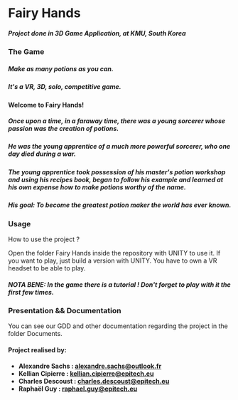 # Fairy Hands

##### Project done in 3D Game Application, at KMU, South Korea

### The Game
##### Make as many potions as you can.
##### It's a VR, 3D, solo, competitive game.

#### Welcome to Fairy Hands!
##### Once upon a time, in a faraway time, there was a young sorcerer whose passion was the creation of potions. 
##### He was the young apprentice of a much more powerful sorcerer, who one day died during a war. 
##### The young apprentice took possession of his master's potion workshop and using his recipes book, began to follow his example and learned at his own expense how to make potions worthy of the name. 
##### His goal: To become the greatest potion maker the world has ever known. 

### Usage
How to use the project ?

Open the folder Fairy Hands inside the repository with UNITY to use it.
If you want to play, just build a version with UNITY. You have to own a VR headset to be able to play.

##### NOTA BENE: In the game there is a tutorial ! Don't forget to play with it the first few times.

### Presentation && Documentation
You can see our GDD and other documentation regarding the project in the folder Documents.

#### Project realised by:
- **Alexandre Sachs : [alexandre.sachs@outlook.fr](https://github.com/SachsA)**
- **Kellian Cipierre : [kellian.cipierre@epitech.eu](https://github.com/K6PIR)**
- **Charles Descoust : [charles.descoust@epitech.eu](https://github.com/Artoliz)**
- **Raphaël Guy : [raphael.guy@epitech.eu](https://github.com/Rafskoz)**